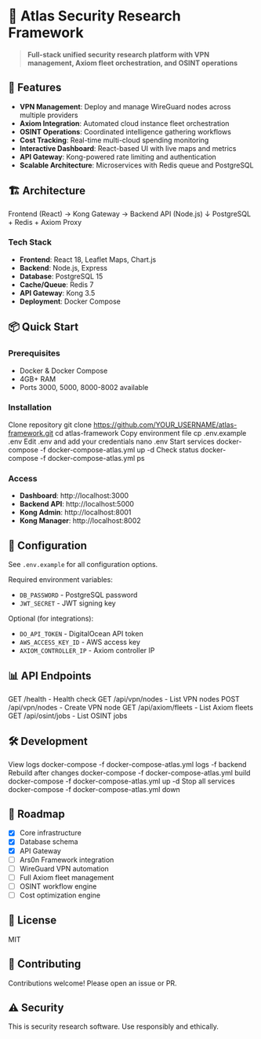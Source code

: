 # 🎯 Atlas Security Research Framework

> **Full-stack unified security research platform with VPN management, Axiom fleet orchestration, and OSINT operations**

## 🚀 Features

- **VPN Management**: Deploy and manage WireGuard nodes across multiple providers
- **Axiom Integration**: Automated cloud instance fleet orchestration
- **OSINT Operations**: Coordinated intelligence gathering workflows
- **Cost Tracking**: Real-time multi-cloud spending monitoring
- **Interactive Dashboard**: React-based UI with live maps and metrics
- **API Gateway**: Kong-powered rate limiting and authentication
- **Scalable Architecture**: Microservices with Redis queue and PostgreSQL

## 🏗️ Architecture

Frontend (React) → Kong Gateway → Backend API (Node.js)
↓
PostgreSQL + Redis + Axiom Proxy


### Tech Stack

- **Frontend**: React 18, Leaflet Maps, Chart.js
- **Backend**: Node.js, Express
- **Database**: PostgreSQL 15
- **Cache/Queue**: Redis 7
- **API Gateway**: Kong 3.5
- **Deployment**: Docker Compose

## 📦 Quick Start

### Prerequisites

- Docker & Docker Compose
- 4GB+ RAM
- Ports 3000, 5000, 8000-8002 available

### Installation

Clone repository
git clone https://github.com/YOUR_USERNAME/atlas-framework.git
cd atlas-framework
Copy environment file
cp .env.example .env
Edit .env and add your credentials
nano .env
Start services
docker-compose -f docker-compose-atlas.yml up -d
Check status
docker-compose -f docker-compose-atlas.yml ps



### Access

- **Dashboard**: http://localhost:3000
- **Backend API**: http://localhost:5000
- **Kong Admin**: http://localhost:8001
- **Kong Manager**: http://localhost:8002

## 🔧 Configuration

See `.env.example` for all configuration options.

Required environment variables:
- `DB_PASSWORD` - PostgreSQL password
- `JWT_SECRET` - JWT signing key

Optional (for integrations):
- `DO_API_TOKEN` - DigitalOcean API token
- `AWS_ACCESS_KEY_ID` - AWS access key
- `AXIOM_CONTROLLER_IP` - Axiom controller IP

## 📊 API Endpoints

GET /health - Health check
GET /api/vpn/nodes - List VPN nodes
POST /api/vpn/nodes - Create VPN node
GET /api/axiom/fleets - List Axiom fleets
GET /api/osint/jobs - List OSINT jobs


## 🛠️ Development

View logs
docker-compose -f docker-compose-atlas.yml logs -f backend
Rebuild after changes
docker-compose -f docker-compose-atlas.yml build
docker-compose -f docker-compose-atlas.yml up -d
Stop all services
docker-compose -f docker-compose-atlas.yml down



## 🔮 Roadmap

- [x] Core infrastructure
- [x] Database schema
- [x] API Gateway
- [ ] Ars0n Framework integration
- [ ] WireGuard VPN automation
- [ ] Full Axiom fleet management
- [ ] OSINT workflow engine
- [ ] Cost optimization engine

## 📝 License

MIT

## 🤝 Contributing

Contributions welcome! Please open an issue or PR.

## ⚠️ Security

This is security research software. Use responsibly and ethically.
